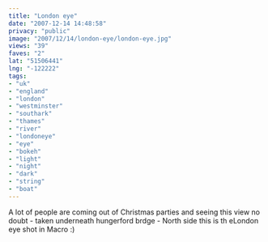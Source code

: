 ```yaml
---
title: "London eye"
date: "2007-12-14 14:48:58"
privacy: "public"
image: "2007/12/14/london-eye/london-eye.jpg"
views: "39"
faves: "2"
lat: "51506441"
lng: "-122222"
tags:
- "uk"
- "england"
- "london"
- "westminster"
- "southark"
- "thames"
- "river"
- "londoneye"
- "eye"
- "bokeh"
- "light"
- "night"
- "dark"
- "string"
- "boat"
---
```

A lot of people are coming out of Christmas parties and seeing this view no doubt - taken underneath hungerford brdge - North side this is th eLondon eye shot in Macro :)
